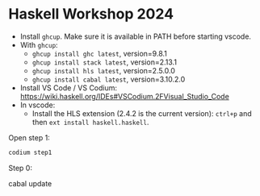 # Haskell Workshop 2024

* Install `ghcup`. Make sure it is available in PATH before starting
  vscode.
* With `ghcup`:
  * `ghcup install ghc latest`, version=9.8.1
  * `ghcup install stack latest`, version=2.13.1
  * `ghcup install hls latest`, version=2.5.0.0
  * `ghcup install cabal latest`, version=3.10.2.0 
* Install VS Code / VS Codium: https://wiki.haskell.org/IDEs#VSCodium.2FVisual_Studio_Code
* In vscode:
  * Install the HLS extension (2.4.2 is the current version): `ctrl+p` and then `ext install haskell.haskell`.

Open step 1:

```sh
codium step1
```


Step 0:


cabal update
